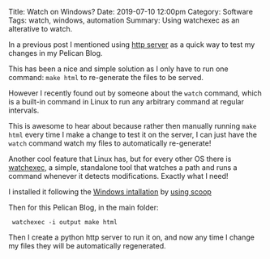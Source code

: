 Title: Watch on Windows?
Date: 2019-07-10 12:00pm
Category: Software
Tags: watch, windows, automation
Summary: Using watchexec as an alterative to watch.

In a previous post I mentioned using [http server](/python-http-server.html) as a quick way to test my changes in my Pelican Blog.

This has been a nice and simple solution as I only have to run one command: `make html` to re-generate the files to be served.

However I recently found out by someone about the `watch` command, which is a built-in command in Linux to run any arbitrary command at regular intervals.

This is awesome to hear about because rather then manually running `make html` every time I make a change to test it on the server, I can just have the `watch` command watch my files to automatically re-generate!

Another cool feature that Linux has, but for every other OS there is [watchexec](https://github.com/watchexec/watchexec), a simple, standalone tool that watches a path and runs a command whenever it detects modifications. Exactly what I need!

I installed it following the [Windows intallation](https://github.com/watchexec/watchexec#Windows) by [using scoop](https://scoop.sh/)

Then for this Pelican Blog, in the main folder:
```
 watchexec -i output make html
 ```

 Then I create a python http server to run it on, and now any time I change my files they will be automatically regenerated.